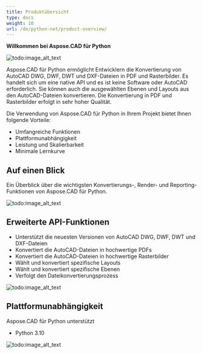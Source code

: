 ```yaml
---
title: Produktübersicht
type: docs
weight: 10
url: /de/python-net/product-overview/
---
```


**Willkommen bei Aspose.CAD für Python**

![todo:image_alt_text](product-overview_1.png)

Aspose.CAD für Python ermöglicht Entwicklern die Konvertierung von AutoCAD DWG, DWF, DWT und DXF-Dateien in PDF und Rasterbilder. Es handelt sich um eine native API und es ist keine Software oder AutoCAD erforderlich. Sie können auch die ausgewählten Ebenen und Layouts aus den AutoCAD-Dateien konvertieren. Die Konvertierung in PDF und Rasterbilder erfolgt in sehr hoher Qualität.

Die Verwendung von Aspose.CAD für Python in Ihrem Projekt bietet Ihnen folgende Vorteile:

- Umfangreiche Funktionen
- Plattformunabhängigkeit
- Leistung und Skalierbarkeit
- Minimale Lernkurve




## **Auf einen Blick**
Ein Überblick über die wichtigsten Konvertierungs-, Render- und Reporting-Funktionen von Aspose.CAD für Python.

![todo:image_alt_text](product-overview_2.png)
## **Erweiterte API-Funktionen**
- Unterstützt die neuesten Versionen von AutoCAD DWG, DWF, DWT und DXF-Dateien
- Konvertiert die AutoCAD-Dateien in hochwertige PDFs
- Konvertiert die AutoCAD-Dateien in hochwertige Rasterbilder
- Wählt und konvertiert spezifische Layouts
- Wählt und konvertiert spezifische Ebenen
- Verfolgt den Dateikonvertierungsprozess

![todo:image_alt_text](product-overview_3.png)

## **Plattformunabhängigkeit**
Aspose.CAD für Python unterstützt

- Python 3.10

![todo:image_alt_text](product-overview_4.png)
